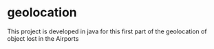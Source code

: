 # geolocation
This project is developed in java for this first part of the geolocation of object lost in the Airports 
